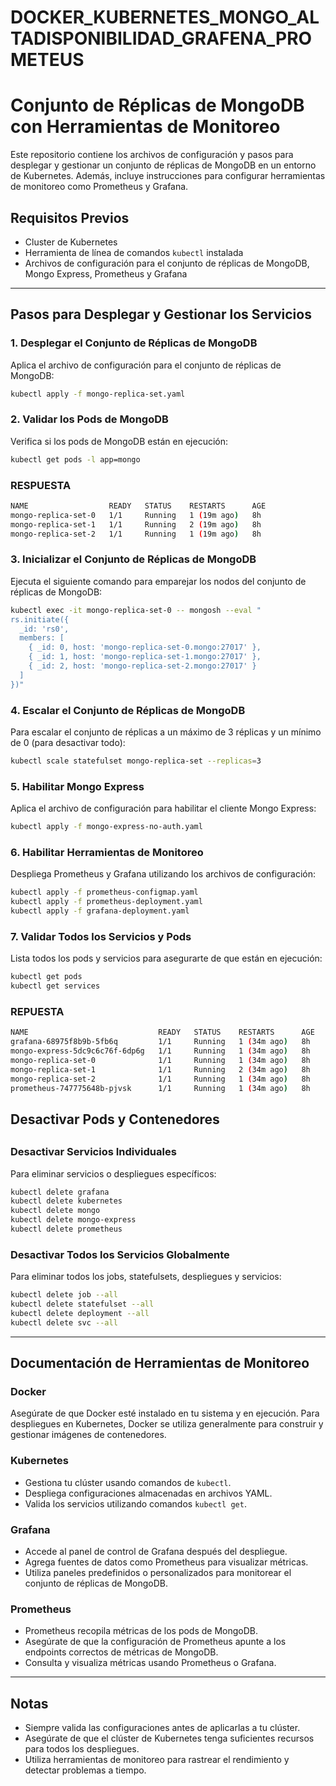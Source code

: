 # DOCKER_KUBERNETES_MONGO_ALTADISPONIBILIDAD_GRAFENA_PROMETEUS

# Conjunto de Réplicas de MongoDB con Herramientas de Monitoreo

Este repositorio contiene los archivos de configuración y pasos para desplegar y gestionar un conjunto de réplicas de MongoDB en un entorno de Kubernetes. Además, incluye instrucciones para configurar herramientas de monitoreo como Prometheus y Grafana.

## Requisitos Previos

- Cluster de Kubernetes
- Herramienta de línea de comandos `kubectl` instalada
- Archivos de configuración para el conjunto de réplicas de MongoDB, Mongo Express, Prometheus y Grafana

---

## Pasos para Desplegar y Gestionar los Servicios

### 1. Desplegar el Conjunto de Réplicas de MongoDB

Aplica el archivo de configuración para el conjunto de réplicas de MongoDB:
```bash
kubectl apply -f mongo-replica-set.yaml
```

### 2. Validar los Pods de MongoDB

Verifica si los pods de MongoDB están en ejecución:
```bash
kubectl get pods -l app=mongo
```
### RESPUESTA 

```bash
NAME                  READY   STATUS    RESTARTS      AGE
mongo-replica-set-0   1/1     Running   1 (19m ago)   8h
mongo-replica-set-1   1/1     Running   2 (19m ago)   8h
mongo-replica-set-2   1/1     Running   1 (19m ago)   8h   
```


### 3. Inicializar el Conjunto de Réplicas de MongoDB

Ejecuta el siguiente comando para emparejar los nodos del conjunto de réplicas de MongoDB:
```bash
kubectl exec -it mongo-replica-set-0 -- mongosh --eval "
rs.initiate({
  _id: 'rs0',
  members: [
    { _id: 0, host: 'mongo-replica-set-0.mongo:27017' },
    { _id: 1, host: 'mongo-replica-set-1.mongo:27017' },
    { _id: 2, host: 'mongo-replica-set-2.mongo:27017' }
  ]
})"
```

### 4. Escalar el Conjunto de Réplicas de MongoDB

Para escalar el conjunto de réplicas a un máximo de 3 réplicas y un mínimo de 0 (para desactivar todo):
```bash
kubectl scale statefulset mongo-replica-set --replicas=3
```

### 5. Habilitar Mongo Express

Aplica el archivo de configuración para habilitar el cliente Mongo Express:
```bash
kubectl apply -f mongo-express-no-auth.yaml
```

### 6. Habilitar Herramientas de Monitoreo

Despliega Prometheus y Grafana utilizando los archivos de configuración:
```bash
kubectl apply -f prometheus-configmap.yaml
kubectl apply -f prometheus-deployment.yaml
kubectl apply -f grafana-deployment.yaml
```

### 7. Validar Todos los Servicios y Pods

Lista todos los pods y servicios para asegurarte de que están en ejecución:
```bash
kubectl get pods
kubectl get services
```

### REPUESTA

```bash
NAME                             READY   STATUS    RESTARTS      AGE
grafana-68975f8b9b-5fb6q         1/1     Running   1 (34m ago)   8h
mongo-express-5dc9c6c76f-6dp6g   1/1     Running   1 (34m ago)   8h
mongo-replica-set-0              1/1     Running   1 (34m ago)   8h
mongo-replica-set-1              1/1     Running   2 (34m ago)   8h
mongo-replica-set-2              1/1     Running   1 (34m ago)   8h
prometheus-747775648b-pjvsk      1/1     Running   1 (34m ago)   8h
```
##
## Desactivar Pods y Contenedores
##

### Desactivar Servicios Individuales

Para eliminar servicios o despliegues específicos:
```bash
kubectl delete grafana
kubectl delete kubernetes 
kubectl delete mongo         
kubectl delete mongo-express   
kubectl delete prometheus
```

### Desactivar Todos los Servicios Globalmente

Para eliminar todos los jobs, statefulsets, despliegues y servicios:
```bash
kubectl delete job --all
kubectl delete statefulset --all
kubectl delete deployment --all
kubectl delete svc --all
```

---

## Documentación de Herramientas de Monitoreo

### Docker

Asegúrate de que Docker esté instalado en tu sistema y en ejecución. Para despliegues en Kubernetes, Docker se utiliza generalmente para construir y gestionar imágenes de contenedores.

### Kubernetes

- Gestiona tu clúster usando comandos de `kubectl`.
- Despliega configuraciones almacenadas en archivos YAML.
- Valida los servicios utilizando comandos `kubectl get`.

### Grafana

- Accede al panel de control de Grafana después del despliegue.
- Agrega fuentes de datos como Prometheus para visualizar métricas.
- Utiliza paneles predefinidos o personalizados para monitorear el conjunto de réplicas de MongoDB.

### Prometheus

- Prometheus recopila métricas de los pods de MongoDB.
- Asegúrate de que la configuración de Prometheus apunte a los endpoints correctos de métricas de MongoDB.
- Consulta y visualiza métricas usando Prometheus o Grafana.

---

## Notas

- Siempre valida las configuraciones antes de aplicarlas a tu clúster.
- Asegúrate de que el clúster de Kubernetes tenga suficientes recursos para todos los despliegues.
- Utiliza herramientas de monitoreo para rastrear el rendimiento y detectar problemas a tiempo.
